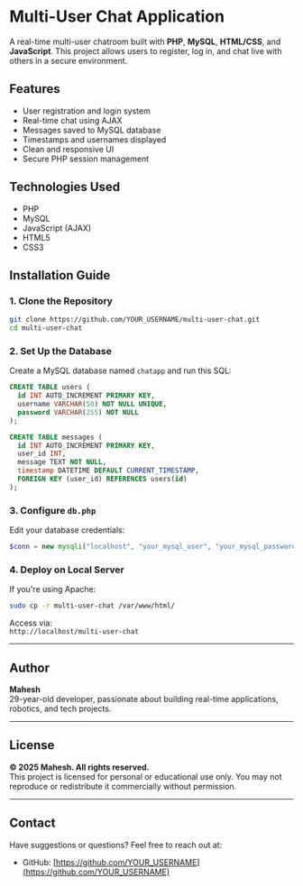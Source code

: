 # Multi-User Chat Application

A real-time multi-user chatroom built with **PHP**, **MySQL**, **HTML/CSS**, and **JavaScript**. This project allows users to register, log in, and chat live with others in a secure environment.

## Features

- User registration and login system
- Real-time chat using AJAX
- Messages saved to MySQL database
- Timestamps and usernames displayed
- Clean and responsive UI
- Secure PHP session management

## Technologies Used

- PHP
- MySQL
- JavaScript (AJAX)
- HTML5
- CSS3

## Installation Guide

### 1. Clone the Repository

```bash
git clone https://github.com/YOUR_USERNAME/multi-user-chat.git
cd multi-user-chat
```

### 2. Set Up the Database

Create a MySQL database named `chatapp` and run this SQL:

```sql
CREATE TABLE users (
  id INT AUTO_INCREMENT PRIMARY KEY,
  username VARCHAR(50) NOT NULL UNIQUE,
  password VARCHAR(255) NOT NULL
);

CREATE TABLE messages (
  id INT AUTO_INCREMENT PRIMARY KEY,
  user_id INT,
  message TEXT NOT NULL,
  timestamp DATETIME DEFAULT CURRENT_TIMESTAMP,
  FOREIGN KEY (user_id) REFERENCES users(id)
);
```

### 3. Configure `db.php`

Edit your database credentials:

```php
$conn = new mysqli("localhost", "your_mysql_user", "your_mysql_password", "chatapp");
```

### 4. Deploy on Local Server

If you're using Apache:

```bash
sudo cp -r multi-user-chat /var/www/html/
```

Access via:  
`http://localhost/multi-user-chat`

---

## Author

**Mahesh**  
29-year-old developer, passionate about building real-time applications, robotics, and tech projects.

---

## License

**© 2025 Mahesh. All rights reserved.**  
This project is licensed for personal or educational use only. You may not reproduce or redistribute it commercially without permission.

---

## Contact

Have suggestions or questions? Feel free to reach out at:

- GitHub: [https://github.com/YOUR_USERNAME](https://github.com/YOUR_USERNAME)
